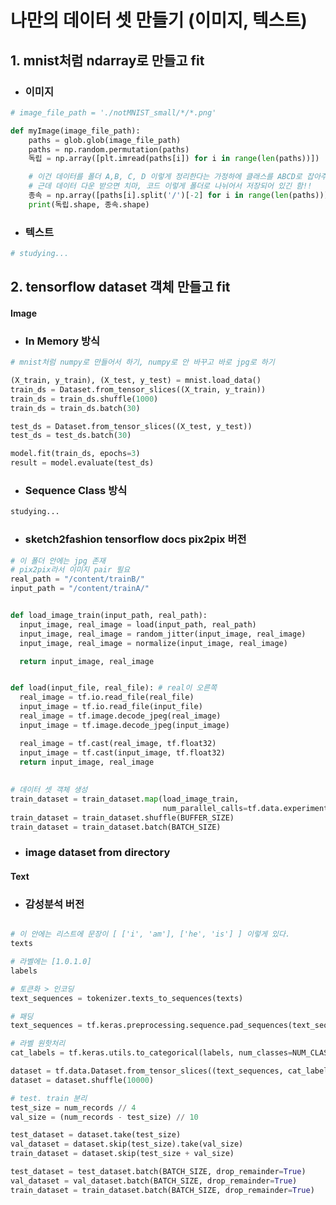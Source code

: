 # 나만의 데이터 셋 만들기 (이미지, 텍스트)


## 1. mnist처럼 ndarray로 만들고 fit      
<ul>
  <li><h3>이미지</h3></li>
</ul>

```python
# image_file_path = './notMNIST_small/*/*.png'

def myImage(image_file_path):
    paths = glob.glob(image_file_path)
    paths = np.random.permutation(paths)
    독립 = np.array([plt.imread(paths[i]) for i in range(len(paths))])

    # 이건 데이터를 폴더 A,B, C, D 이렇게 정리한다는 가정하에 클래스를 ABCD로 잡아주는 거임
    # 근데 데이터 다운 받으면 치마, 코드 이렇게 폴더로 나뉘어서 저장되어 있긴 함!!
    종속 = np.array([paths[i].split('/')[-2] for i in range(len(paths))]) 
    print(독립.shape, 종속.shape)
```

<ul>
  <li><h3>텍스트</h3></li>
</ul>

```python
# studying...
```






## 2. tensorflow dataset 객체 만들고 fit

#### Image
<ul>
  <li><h3>In Memory 방식</h3></li>
</ul>

```python
# mnist처럼 numpy로 만들어서 하기, numpy로 안 바꾸고 바로 jpg로 하기

(X_train, y_train), (X_test, y_test) = mnist.load_data()
train_ds = Dataset.from_tensor_slices((X_train, y_train))
train_ds = train_ds.shuffle(1000)
train_ds = train_ds.batch(30)

test_ds = Dataset.from_tensor_slices((X_test, y_test))
test_ds = test_ds.batch(30)

model.fit(train_ds, epochs=3)
result = model.evaluate(test_ds)
```


<ul>
  <li><h3>Sequence Class 방식</h3></li>
</ul>

```python
studying...
```

<ul>
  <li><h3>sketch2fashion tensorflow docs pix2pix 버전</h3></li>
</ul>

```python
# 이 폴더 안에는 jpg 존재 
# pix2pix라서 이미지 pair 필요
real_path = "/content/trainB/"
input_path = "/content/trainA/"


def load_image_train(input_path, real_path):
  input_image, real_image = load(input_path, real_path)
  input_image, real_image = random_jitter(input_image, real_image)
  input_image, real_image = normalize(input_image, real_image)

  return input_image, real_image


def load(input_file, real_file): # real이 오른쪽
  real_image = tf.io.read_file(real_file)
  input_image = tf.io.read_file(input_file)
  real_image = tf.image.decode_jpeg(real_image)
  input_image = tf.image.decode_jpeg(input_image)

  real_image = tf.cast(real_image, tf.float32)
  input_image = tf.cast(input_image, tf.float32)
  return input_image, real_image 
  
  
# 데이터 셋 객체 생성
train_dataset = train_dataset.map(load_image_train,
                                  num_parallel_calls=tf.data.experimental.AUTOTUNE)
train_dataset = train_dataset.shuffle(BUFFER_SIZE)
train_dataset = train_dataset.batch(BATCH_SIZE)
```

<ul>
  <li><h3>image dataset from directory</h3></li>
</ul>


#### Text

<ul>
  <li><h3>감성분석 버전</h3></li>
</ul>

```python

# 이 안에는 리스트에 문장이 [ ['i', 'am'], ['he', 'is'] ] 이렇게 있다.
texts

# 라벨에는 [1.0.1.0]
labels

# 토큰화 > 인코딩
text_sequences = tokenizer.texts_to_sequences(texts)

# 패딩
text_sequences = tf.keras.preprocessing.sequence.pad_sequences(text_sequences)

# 라벨 원핫처리
cat_labels = tf.keras.utils.to_categorical(labels, num_classes=NUM_CLASSES) 

dataset = tf.data.Dataset.from_tensor_slices((text_sequences, cat_labels))
dataset = dataset.shuffle(10000)

# test. train 분리
test_size = num_records // 4
val_size = (num_records - test_size) // 10

test_dataset = dataset.take(test_size)
val_dataset = dataset.skip(test_size).take(val_size)
train_dataset = dataset.skip(test_size + val_size)

test_dataset = test_dataset.batch(BATCH_SIZE, drop_remainder=True)
val_dataset = val_dataset.batch(BATCH_SIZE, drop_remainder=True)
train_dataset = train_dataset.batch(BATCH_SIZE, drop_remainder=True)
```
